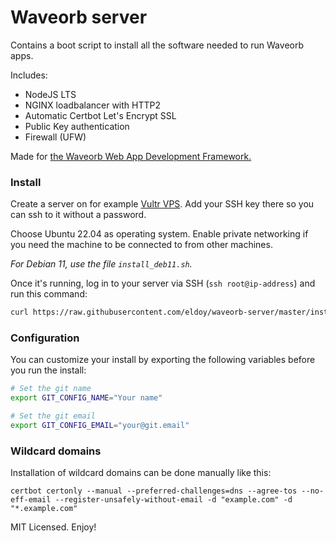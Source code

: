 # Waveorb server

Contains a boot script to install all the software needed to run Waveorb apps.

Includes:

* NodeJS LTS
* NGINX loadbalancer with HTTP2
* Automatic Certbot Let's Encrypt SSL
* Public Key authentication
* Firewall (UFW)

Made for [the Waveorb Web App Development Framework.](https://waveorb.com)

### Install

Create a server on for example [Vultr VPS](https://vultr.com). Add your SSH key there so you can ssh to it without a password.

Choose Ubuntu 22.04 as operating system. Enable private networking if you need the machine to be connected to from other machines.

_For Debian 11, use the file `install_deb11.sh`._

Once it's running, log in to your server via SSH (`ssh root@ip-address`) and run this command:
```sh
curl https://raw.githubusercontent.com/eldoy/waveorb-server/master/install.sh | sh
```

### Configuration

You can customize your install by exporting the following variables before you run the install:
```sh
# Set the git name
export GIT_CONFIG_NAME="Your name"

# Set the git email
export GIT_CONFIG_EMAIL="your@git.email"
```

### Wildcard domains

Installation of wildcard domains can be done manually like this:

```
certbot certonly --manual --preferred-challenges=dns --agree-tos --no-eff-email --register-unsafely-without-email -d "example.com" -d "*.example.com"
```

MIT Licensed. Enjoy!
